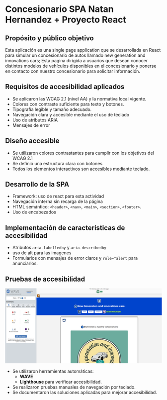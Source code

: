 # Concesionario SPA Natan Hernandez + Proyecto React

##  Propósito y público objetivo
Esta aplicación es una single page application que se desarrollada en React para simular un concesionario de autos llamado new generation and innovations cars; Esta pagina dirigida a usuarios que desean conocer distintos modelos de vehículos disponibles en el concesionario y ponerse en contacto con nuestro concesionario para solicitar información.

##  Requisitos de accesibilidad aplicados
- Se aplicaron las WCAG 2.1 (nivel AA) y la normativa local vigente.
- Colores con contraste suficiente para texto y botones.
- Tipografía legible y tamaño adecuado.
- Navegación clara y accesible mediante el uso de teclado
- Uso de atributos ARIA 
- Mensajes de error

##  Diseño accesible
- Se utilizaron colores contrastantes para cumplir con los objetivos del WCAG 2.1
- Se definió una estructura clara con botones
- Todos los elementos interactivos son accesibles mediante teclado.

##  Desarrollo de la SPA
- Framework: uso de react para esta actividad
- Navegación interna sin recarga de la página
- HTML semántico: `<header>`, `<nav>`, `<main>`, `<section>`, `<footer>`.
- Uso de encabezados

##  Implementación de características de accesibilidad
- Atributos `aria-labelledby` y `aria-describedby` 
- uso de alt para las imagenes
- Formularios con mensajes de error claros y `role="alert` para anunciarlos.

##  Pruebas de accesibilidad
![Evidencia](docs/evidencia1.png)

- Se utilizaron herramientas automáticas:
  - **WAVE** 
  - **Lighthouse** para verificar accesibilidad.
- Se realizaron pruebas manuales de navegación por teclado.
- Se documentaron las soluciones aplicadas para mejorar accesibilidad.
